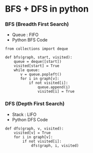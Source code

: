 
# BFS + DFS in python

### BFS (Breadth First Search)
+ Queue : FIFO
+ Python BFS Code
```
from collections import deque
   
def bfs(graph, start, visited):
    queue = deque([start]) 
    visited[start] = True
    while queue:
       v = queue.popleft()
       for i in graph[v]:
           if not visited[i]:
               queue.append(i)
               visited[i] = True
```

### DFS (Depth First Search)
+ Stack : LIFO
+ Python DFS Code
```
def dfs(graph, v, visited):
    visited[v] = True 
    for i in graph[v]:
        if not visited[i]:
            dfs(graph, i, visited)
```

